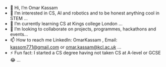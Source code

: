 - 👋 Hi, I’m Omar Kassam
- 👀 I’m interested in CS, AI and robotics and to be honest anything cool in STEM ...
- 🌱 I’m currently learning CS at Kings college London ...
- 💞️ I’m looking to collaborate on projects, programmes, hackathons and events...
- 📫 How to reach me LinkedIn: OmarKassam , Email: kassom771@gmail.com or omar.kassam@kcl.ac.uk ...
- ⚡ Fun fact: I started a CS degree having not taken CS at A-level or GCSE 😂 ...

<!---
O-kass/O-kass is a ✨ special ✨ repository because its `README.md` (this file) appears on your GitHub profile.
You can click the Preview link to take a look at your changes.
--->
